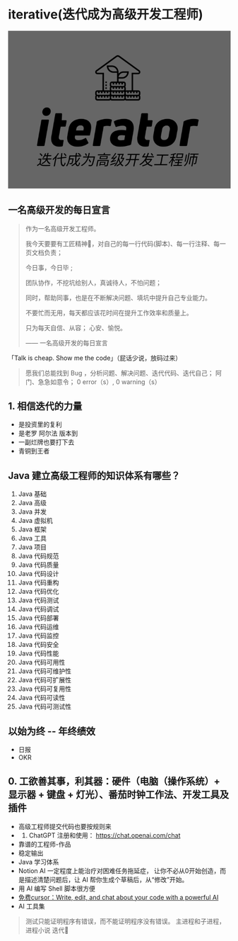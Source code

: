 # iterative(迭代成为高级开发工程师)

![logo](./logo.png)

## 一名高级开发的每日宣言

> 作为一名高级开发工程师。
> 
> 我今天要要有工匠精神💪，对自己的每一行代码(脚本)、每一行注释、每一页文档负责；
> 
> 今日事，今日毕 ;
> 
> 团队协作，不挖坑给别人，真诚待人，不怕问题；
> 
> 同时，帮助同事，也是在不断解决问题、填坑中提升自己专业能力。 
> 
> 不要忙而无用，每天都应该花时间在提升工作效率和质量上。 
> 
> 只为每天自信、从容； 心安、愉悦。 
> 
> ——  一名高级开发的每日宣言



「Talk is cheap. Show me the code」（屁话少说，放码过来）

> 愿我们总能找到 Bug ，分析问题、解决问题、迭代代码、迭代自己； 阿门、急急如意令； 0 error（s）, 0 warning（s）

## 1. 相信迭代的力量 

- 是投资里的复利
- 是老罗 阿尔法 版本到
- 一副烂牌也要打下去
- 青铜到王者

## Java 建立高级工程师的知识体系有哪些？
1. Java 基础
2. Java 高级
3. Java 并发
4. Java 虚拟机
5. Java 框架
6. Java 工具
7. Java 项目
8. Java 代码规范
9. Java 代码质量
10. Java 代码设计
11. Java 代码重构
12. Java 代码优化
13. Java 代码测试
14. Java 代码调试
15. Java 代码部署
16. Java 代码运维
17. Java 代码监控
18. Java 代码安全
19. Java 代码性能
20. Java 代码可用性
21. Java 代码可维护性
22. Java 代码可扩展性
23. Java 代码可复用性
24. Java 代码可读性
25. Java 代码可测试性

## 以始为终 -- 年终绩效

- 日报
- OKR

## 0. 工欲善其事，利其器：硬件（电脑（操作系统）+ 显示器 + 键盘 + 灯光）、番茄时钟工作法、开发工具及插件


- 高级工程师提交代码也要按规则来
- 1. ChatGPT 注册和使用： https://chat.openai.com/chat
- 靠谱的工程师-作品
- 稳定输出
- Java 学习体系
- Notion AI 一定程度上能治疗对困难任务拖延症， 让你不必从0开始创造，而是描述清楚问题后，让 AI 帮你生成个草稿后，从“修改”开始。
- 用 AI 编写 Shell 脚本很方便
- [免费cursor：Write, edit, and chat about your code with a powerful AI  ](https://www.cursor.so/)
- AI 工具集


> 测试只能证明程序有错误，而不能证明程序没有错误。
> 主进程和子进程，进程小说
迭代💪

